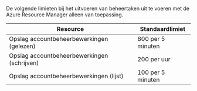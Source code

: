 De volgende limieten bij het uitvoeren van beheertaken uit te voeren met de Azure Resource Manager alleen van toepassing.

| Resource | Standaardlimiet |
| --- | --- |
| Opslag accountbeheerbewerkingen (gelezen) |800 per 5 minuten |
| Opslag accountbeheerbewerkingen (schrijven) |200 per uur |
| Opslag accountbeheerbewerkingen (lijst) |100 per 5 minuten |

